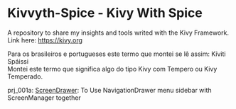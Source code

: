 # Kivvyth-Spice - Kivy With Spice
A repository to share my insights and tools writed with the Kivy Framework. Link here: https://kivy.org

Para os brasileiros e portugueses este termo que montei se lê assim: Kíviti Spáissi <br>
Montei este termo que significa algo do tipo Kivy com Tempero ou Kivy Temperado.

prj_001a:
<a href="https://github.com/ten4z/Kivvyth-Spice/tree/main/ScreenDrawer">ScreenDrawer</a>: To Use NavigationDrawer menu sidebar with ScreenManager together

